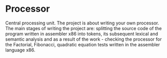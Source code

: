 # Processor
Central processing unit. The project is about writing your own processor. The main stages of writing the project are: splitting the source code of the program written in assembler x86 into tokens, its subsequent lexical and semantic analysis and as a result of the work - checking the processor for the Factorial, Fibonacci, quadratic equation tests written in the assembler language x86.
